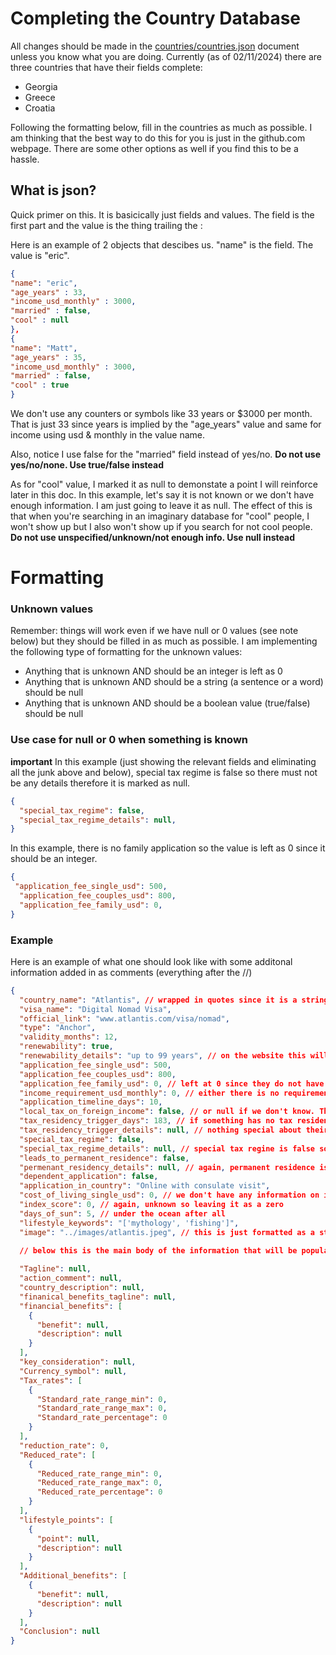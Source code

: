 # Completing the Country Database

All changes should be made in the [countries/countries.json](https://github.com/ekufta0530/NomadTaxPro/blob/main/countries/countries.json) document unless you know what you are doing. Currently (as of 02/11/2024) there are three countries that have their fields complete:
* Georgia
* Greece
* Croatia

Following the formatting below, fill in the countries as much as possible. I am thinking that the best way to do this for you is just in the github.com webpage. There are some other options as well if you find this to be a hassle.

## What is json?

Quick primer on this. It is basicically just fields and values. The field is the first part and the value is the thing trailing the :

Here is an example of 2 objects that descibes us. "name" is the field. The value is "eric". 

```json
{
"name": "eric",
"age_years" : 33,
"income_usd_monthly" : 3000,
"married" : false,
"cool" : null
},
{
"name": "Matt",
"age_years" : 35,
"income_usd_monthly" : 3000,
"married" : false,
"cool" : true
}

```
We don't use any counters or symbols like 33 years or $3000 per month. That is just 33 since years is implied by the "age_years" value and same for income using usd & monthly in the value name. 

Also, notice I use false for the "married" field instead of yes/no. **Do not use yes/no/none. Use true/false instead**

As for "cool" value, I marked it as null to demonstate a point I will reinforce later in this doc. In this example, let's say it is not known or we don't have enough information. I am just going to leave it as null. The effect of this is that when you're searching in an imaginary database for "cool" people, I won't show up but I also won't show up if you search for not cool people. **Do not use unspecified/unknown/not enough info. Use null instead**

# Formatting

### Unknown values
Remember: things will work even if we have null or 0 values (see note below) but they should be filled in as much as possible. I am implementing the following type of formatting for the unknown values:
* Anything that is unknown AND should be an integer is left as 0
* Anything that is unknown AND should be a string (a sentence or a word) should be null
* Anything that is unknown AND should be a boolean value (true/false) should be null 

### Use case for null or 0 when something is known

**important** In this example (just showing the relevant fields and eliminating all the junk above and below), special tax regime is false so there must not be any details therefore it is marked as null.
```json 
{ 
  "special_tax_regime": false,
  "special_tax_regime_details": null, 
}
```

In this example, there is no family application so the value is left as 0 since it should be an integer.
```json
{
 "application_fee_single_usd": 500,
  "application_fee_couples_usd": 800,
  "application_fee_family_usd": 0,
}
```

### Example

Here is an example of what one should look like with some additonal information added in as comments (everything after the //)

```json
{
  "country_name": "Atlantis", // wrapped in quotes since it is a string. 
  "visa_name": "Digital Nomad Visa",
  "official_link": "www.atlantis.com/visa/nomad",
  "type": "Anchor",
  "validity_months": 12,
  "renewability": true,
  "renewability_details": "up to 99 years", // on the website this will end up reading like "Yes! Up to 99 years."
  "application_fee_single_usd": 500,
  "application_fee_couples_usd": 800,
  "application_fee_family_usd": 0, // left at 0 since they do not have a family application and it is an integer.
  "income_requirement_usd_monthly": 0, // either there is no requirement or it is unknown.
  "application_timeline_days": 10,
  "local_tax_on_foreign_income": false, // or null if we don't know. This seems like a pretty important one though
  "tax_residency_trigger_days": 183, // if something has no tax residency trigger then let me know and we can handle that case specially. 
  "tax_residency_trigger_details": null, // nothing special about their tax residency trigger. marked as null since it should be a string. 
  "special_tax_regime": false,
  "special_tax_regime_details": null, // special tax regine is false so there must not be any details.
  "leads_to_permanent_residence": false,
  "permenant_residency_details": null, // again, permanent residence is false so there can't be any details.
  "dependent_application": false,
  "application_in_country": "Online with consulate visit",
  "cost_of_living_single_usd": 0, // we don't have any information on it so just leaving it as zero since it should be an integer.
  "index_score": 0, // again, unknown so leaving it as a zero
  "days_of_sun": 5, // under the ocean after all
  "lifestyle_keywords": "['mythology', 'fishing']",
  "image": "../images/atlantis.jpeg", // this is just formatted as a string but don't worry about this one, Matt.
  
  // below this is the main body of the information that will be populating the page the user sees though we may use a little from above. The stuff above is mostly for the search and matching functionality. The emptiness is fine for now though since we can get a working prototype up with just the 3 countries which have all of this populated. In fact, all of the coutries in the coutnries.json file have this and most of these fields are empty.

  "Tagline": null,
  "action_comment": null,
  "country_description": null,
  "finanical_benefits_tagline": null,
  "financial_benefits": [
    {
      "benefit": null,
      "description": null
    }
  ],
  "key_consideration": null,
  "Currency_symbol": null,
  "Tax_rates": [
    {
      "Standard_rate_range_min": 0,
      "Standard_rate_range_max": 0,
      "Standard_rate_percentage": 0
    }
  ],
  "reduction_rate": 0,
  "Reduced_rate": [
    {
      "Reduced_rate_range_min": 0,
      "Reduced_rate_range_max": 0,
      "Reduced_rate_percentage": 0
    }
  ],
  "lifestyle_points": [
    {
      "point": null,
      "description": null
    }
  ],
  "Additional_benefits": [
    {
      "benefit": null,
      "description": null
    }
  ],
  "Conclusion": null
}
```

